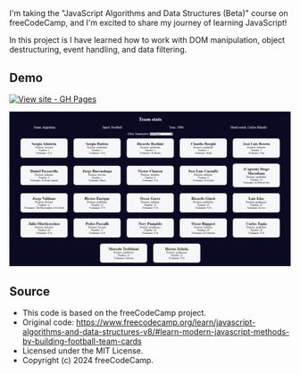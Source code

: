 ## 

I'm taking the "JavaScript Algorithms and Data Structures (Beta)" course on freeCodeCamp, and I'm excited to share my journey of learning JavaScript! 

In this project is I have learned how to work with DOM manipulation, object destructuring, event handling, and data filtering.


## Demo
[![View site - GH Pages](https://img.shields.io/badge/View_site-GH_Pages-2ea44f?style=for-the-badge)](https://raw.githack.com/Ghazal-Mahdian/Football-team-cards/main/index.html)

![javascript](https://github.com/Ghazal-Mahdian/Football-team-cards/blob/main/football-team-cards.png)


## Source

 * This code is based on the freeCodeCamp project.
 * Original code: https://www.freecodecamp.org/learn/javascript-algorithms-and-data-structures-v8/#learn-modern-javascript-methods-by-building-football-team-cards
 * Licensed under the MIT License.
 * Copyright (c) 2024 freeCodeCamp.
   
